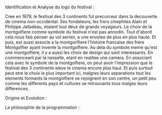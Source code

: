 
Identification et Analyse du logo du festival :

Cree en 1979, le festival des 3 continents fut precurceur dans la decouverte de cinema non-occidental. Ses fondateurs, les frers cinephiles Alain et Philippe Jalladeau, etaient tout deux de grands voyageurs. Le choix de la montgolfiere comme symbole du festival n'est pas annodin. 
Tout d'abord cela nous fais penser au vol aerien, a une envolee de plus en plus haute. Et puis, est aussi associe a la montgorlfiere l'histoire francaise des frere Montgolfier ayant invente la montgolfiere.
Au dela du symbole meme qu'est une montgolfiere, il y a aussi les choix de design qui sont interessants. En commenceant par la nasselle, etant en realitee une camera. En associant cela avec le symbole de la montgolfiere, on peut avoir l'impression que le festival des 3 continents eleve le cinema encore plus haut. 
Et puis surtout peut etre le choix le plus important ici, malgres leurs separations tout les elements formants la montgolfiere se rejoignent en son centre, un petit peu comme les differents pays et cultures se retrouvants tous malges leurs differences.

Origine et Evolution :


Le philosophie de la programmation :
